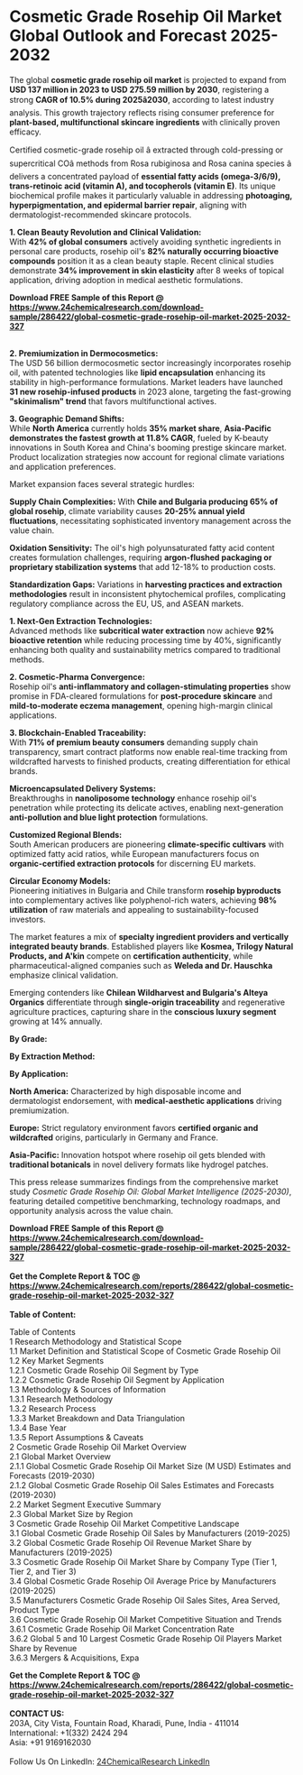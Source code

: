 <h1>Cosmetic Grade Rosehip Oil Market Global Outlook and Forecast 2025-2032</h1><p>The global <strong>cosmetic grade rosehip oil market</strong> is projected to expand from <strong>USD 137 million in 2023 to USD 275.59 million by 2030</strong>, registering a strong <strong>CAGR of 10.5% during 2025â2030</strong>, according to latest industry analysis. This growth trajectory reflects rising consumer preference for <strong>plant-based, multifunctional skincare ingredients</strong> with clinically proven efficacy.</p><p>Certified cosmetic-grade rosehip oil â extracted through cold-pressing or supercritical COâ methods from Rosa rubiginosa and Rosa canina species â delivers a concentrated payload of <strong>essential fatty acids (omega-3/6/9), trans-retinoic acid (vitamin A), and tocopherols (vitamin E)</strong>. Its unique biochemical profile makes it particularly valuable in addressing <strong>photoaging, hyperpigmentation, and epidermal barrier repair</strong>, aligning with dermatologist-recommended skincare protocols.</p><p><strong>1. Clean Beauty Revolution and Clinical Validation:</strong><br>
With <strong>42% of global consumers</strong> actively avoiding synthetic ingredients in personal care products, rosehip oil's <strong>82% naturally occurring bioactive compounds</strong> position it as a clean beauty staple. Recent clinical studies demonstrate <strong>34% improvement in skin elasticity</strong> after 8 weeks of topical application, driving adoption in medical aesthetic formulations.</p><div><b>Download FREE Sample of this Report @ 
            <a href="https://www.24chemicalresearch.com/download-sample/286422/global-cosmetic-grade-rosehip-oil-market-2025-2032-327">
            https://www.24chemicalresearch.com/download-sample/286422/global-cosmetic-grade-rosehip-oil-market-2025-2032-327</a></b></div><br><p><strong>2. Premiumization in Dermocosmetics:</strong><br>
The USD 56 billion dermocosmetic sector increasingly incorporates rosehip oil, with patented technologies like <strong>lipid encapsulation</strong> enhancing its stability in high-performance formulations. Market leaders have launched <strong>31 new rosehip-infused products</strong> in 2023 alone, targeting the fast-growing <strong>"skinimalism" trend</strong> that favors multifunctional actives.</p><p><strong>3. Geographic Demand Shifts:</strong><br>
While <strong>North America</strong> currently holds <strong>35% market share</strong>, <strong>Asia-Pacific demonstrates the fastest growth at 11.8% CAGR</strong>, fueled by K-beauty innovations in South Korea and China's booming prestige skincare market. Product localization strategies now account for regional climate variations and application preferences.</p><p>Market expansion faces several strategic hurdles:</p><p><strong>Supply Chain Complexities:</strong> With <strong>Chile and Bulgaria producing 65% of global rosehip</strong>, climate variability causes <strong>20-25% annual yield fluctuations</strong>, necessitating sophisticated inventory management across the value chain.</p><p><strong>Oxidation Sensitivity:</strong> The oil's high polyunsaturated fatty acid content creates formulation challenges, requiring <strong>argon-flushed packaging or proprietary stabilization systems</strong> that add 12-18% to production costs.</p><p><strong>Standardization Gaps:</strong> Variations in <strong>harvesting practices and extraction methodologies</strong> result in inconsistent phytochemical profiles, complicating regulatory compliance across the EU, US, and ASEAN markets.</p><p><strong>1. Next-Gen Extraction Technologies:</strong><br>
Advanced methods like <strong>subcritical water extraction</strong> now achieve <strong>92% bioactive retention</strong> while reducing processing time by 40%, significantly enhancing both quality and sustainability metrics compared to traditional methods.</p><p><strong>2. Cosmetic-Pharma Convergence:</strong><br>
Rosehip oil's <strong>anti-inflammatory and collagen-stimulating properties</strong> show promise in FDA-cleared formulations for <strong>post-procedure skincare</strong> and <strong>mild-to-moderate eczema management</strong>, opening high-margin clinical applications.</p><p><strong>3. Blockchain-Enabled Traceability:</strong><br>
With <strong>71% of premium beauty consumers</strong> demanding supply chain transparency, smart contract platforms now enable real-time tracking from wildcrafted harvests to finished products, creating differentiation for ethical brands.</p><p><strong>Microencapsulated Delivery Systems:</strong><br>
	Breakthroughs in <strong>nanoliposome technology</strong> enhance rosehip oil's penetration while protecting its delicate actives, enabling next-generation <strong>anti-pollution and blue light protection</strong> formulations.</p><p><strong>Customized Regional Blends:</strong><br>
	South American producers are pioneering <strong>climate-specific cultivars</strong> with optimized fatty acid ratios, while European manufacturers focus on <strong>organic-certified extraction protocols</strong> for discerning EU markets.</p><p><strong>Circular Economy Models:</strong><br>
	Pioneering initiatives in Bulgaria and Chile transform <strong>rosehip byproducts</strong> into complementary actives like polyphenol-rich waters, achieving <strong>98% utilization</strong> of raw materials and appealing to sustainability-focused investors.</p><p>The market features a mix of <strong>specialty ingredient providers and vertically integrated beauty brands</strong>. Established players like <strong>Kosmea, Trilogy Natural Products, and A'kin</strong> compete on <strong>certification authenticity</strong>, while pharmaceutical-aligned companies such as <strong>Weleda and Dr. Hauschka</strong> emphasize clinical validation.</p><p>Emerging contenders like <strong>Chilean Wildharvest and Bulgaria's Alteya Organics</strong> differentiate through <strong>single-origin traceability</strong> and regenerative agriculture practices, capturing share in the <strong>conscious luxury segment</strong> growing at 14% annually.</p><p><strong>By Grade:</strong></p><p><strong>By Extraction Method:</strong></p><p><strong>By Application:</strong></p><p><strong>North America:</strong> Characterized by high disposable income and dermatologist endorsement, with <strong>medical-aesthetic applications</strong> driving premiumization.</p><p><strong>Europe:</strong> Strict regulatory environment favors <strong>certified organic and wildcrafted</strong> origins, particularly in Germany and France.</p><p><strong>Asia-Pacific:</strong> Innovation hotspot where rosehip oil gets blended with <strong>traditional botanicals</strong> in novel delivery formats like hydrogel patches.</p><p>This press release summarizes findings from the comprehensive market study <em>Cosmetic Grade Rosehip Oil: Global Market Intelligence (2025-2030)</em>, featuring detailed competitive benchmarking, technology roadmaps, and opportunity analysis across the value chain.</p><div><b>Download FREE Sample of this Report @ 
            <a href="https://www.24chemicalresearch.com/download-sample/286422/global-cosmetic-grade-rosehip-oil-market-2025-2032-327">
            https://www.24chemicalresearch.com/download-sample/286422/global-cosmetic-grade-rosehip-oil-market-2025-2032-327</a></b></div><br><div><b>Get the Complete Report & TOC @ 
            <a href="https://www.24chemicalresearch.com/reports/286422/global-cosmetic-grade-rosehip-oil-market-2025-2032-327">
            https://www.24chemicalresearch.com/reports/286422/global-cosmetic-grade-rosehip-oil-market-2025-2032-327</a></b></div><br>
            <b>Table of Content:</b><p>Table of Contents<br />
1 Research Methodology and Statistical Scope<br />
1.1 Market Definition and Statistical Scope of Cosmetic Grade Rosehip Oil<br />
1.2 Key Market Segments<br />
1.2.1 Cosmetic Grade Rosehip Oil Segment by Type<br />
1.2.2 Cosmetic Grade Rosehip Oil Segment by Application<br />
1.3 Methodology & Sources of Information<br />
1.3.1 Research Methodology<br />
1.3.2 Research Process<br />
1.3.3 Market Breakdown and Data Triangulation<br />
1.3.4 Base Year<br />
1.3.5 Report Assumptions & Caveats<br />
2 Cosmetic Grade Rosehip Oil Market Overview<br />
2.1 Global Market Overview<br />
2.1.1 Global Cosmetic Grade Rosehip Oil Market Size (M USD) Estimates and Forecasts (2019-2030)<br />
2.1.2 Global Cosmetic Grade Rosehip Oil Sales Estimates and Forecasts (2019-2030)<br />
2.2 Market Segment Executive Summary<br />
2.3 Global Market Size by Region<br />
3 Cosmetic Grade Rosehip Oil Market Competitive Landscape<br />
3.1 Global Cosmetic Grade Rosehip Oil Sales by Manufacturers (2019-2025)<br />
3.2 Global Cosmetic Grade Rosehip Oil Revenue Market Share by Manufacturers (2019-2025)<br />
3.3 Cosmetic Grade Rosehip Oil Market Share by Company Type (Tier 1, Tier 2, and Tier 3)<br />
3.4 Global Cosmetic Grade Rosehip Oil Average Price by Manufacturers (2019-2025)<br />
3.5 Manufacturers Cosmetic Grade Rosehip Oil Sales Sites, Area Served, Product Type<br />
3.6 Cosmetic Grade Rosehip Oil Market Competitive Situation and Trends<br />
3.6.1 Cosmetic Grade Rosehip Oil Market Concentration Rate<br />
3.6.2 Global 5 and 10 Largest Cosmetic Grade Rosehip Oil Players Market Share by Revenue<br />
3.6.3 Mergers & Acquisitions, Expa</p><div><b>Get the Complete Report & TOC @ 
            <a href="https://www.24chemicalresearch.com/reports/286422/global-cosmetic-grade-rosehip-oil-market-2025-2032-327">
            https://www.24chemicalresearch.com/reports/286422/global-cosmetic-grade-rosehip-oil-market-2025-2032-327</a></b></div><br><b>CONTACT US:</b><br>
            203A, City Vista, Fountain Road, Kharadi, Pune, India - 411014<br>
            International: +1(332) 2424 294<br>
            Asia: +91 9169162030 <br><br>
            Follow Us On LinkedIn: <a href="https://www.linkedin.com/company/24chemicalresearch/">24ChemicalResearch LinkedIn</a>